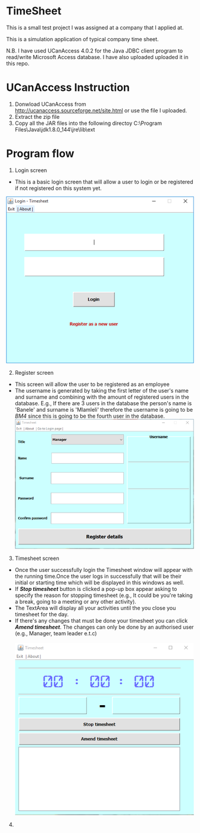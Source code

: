 # TimeSheet
This is a small test project I was assigned at a company that I applied at.

This is a simulation application of typical company time sheet.

N.B. I have used UCanAccess 4.0.2 for the Java JDBC client program to read/write Microsoft Access database.
I have also uploaded uploaded it in this repo.

UCanAccess Instruction
======================

1. Donwload UCanAccess from http://ucanaccess.sourceforge.net/site.html or use the file I uploaded.
2. Extract the zip file
3. Copy all the JAR files into the following directoy
   C:\Program Files\Java\jdk1.8.0_144\jre\lib\ext

Program flow
============

1. Login screen
- This is a basic login screen that will allow a user to login or be registered if not registered on this system yet.<br>
<img src="/images/login.PNG">	

2. Register screen
- This screen will allow the user to be registered as an employee
- The username is generated by taking the first letter of the user's name and surname and combining with the amount of registered users
  in the database.
  E.g., If there are 3 users in the database the person's name is 'Banele' and surname is 'Mlamleli' therefore the username is going to
  be <i>BM4</i> since this is going to be the fourth user in the database.<br>
  <img src="/images/register.PNG">

3. Timesheet screen
- Once the user successfully login the Timesheet window will appear with the running time.Once the user logs in successfully that will be
  their initial or starting time which will be displayed in this windows as well.
- If <b><i>Stop timesheet</i></b> button is clicked a pop-up box appear asking to specify the reason for stopping timesheet (e.g., It could be
  you're taking a break, going to a meeting or any other activity).
- The TextArea will display all your activities until the you close you timesheet for the day.
- If there's any changes that must be done your timesheet you can click <b><i>Amend timesheet</i></b>. The changes can only be done by an
  authorised user (e.g., Manager, team leader e.t.c)<br>
  <img src="/images/timesheet.PNG">

4. 
